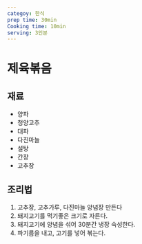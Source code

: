 ```yaml
---
categoy: 한식
prep time: 30min
Cooking time: 10min
serving: 3인분
---
```

 
 
 # 제육볶음

 ## 재료
* 양파
* 청양고추
* 대파
* 다진마늘
* 설탕
* 간장
* 고추장


 ## 조리법

 1. 고추장, 고추가루, 다진마늘 양념장 만든다
 2. 돼지고기를 먹기좋은 크기로 자른다.
 3. 돼지고기에 양념을 섞어 30분간 냉장 숙성한다.
 4. 파기름을 내고, 고기를 넣어 볶는다.
 
